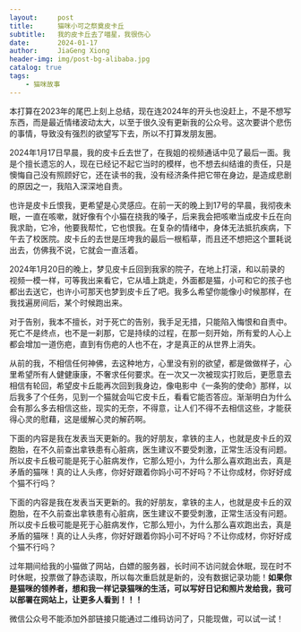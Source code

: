 ```yaml
---
layout:     post
title:      猫咪小可之祭奠皮卡丘
subtitle:   我的皮卡丘去了喵星，我很伤心
date:       2024-01-17
author:     JiaGeng Xiong
header-img: img/post-bg-alibaba.jpg
catalog: true
tags:
    - 猫咪故事
---
```


本打算在2023年的尾巴上刻上总结，现在连2024年的开头也没赶上，不是不想写东西，而是最近情绪波动太大，以至于很久没有更新我的公众号。这次要讲个悲伤的事情，导致没有强烈的欲望写下去，所以不打算发朋友圈。

2024年1月17日早晨，我的皮卡丘去世了，在我姐的视频通话中见了最后一面。我是个擅长遗忘的人，现在已经记不起它当时的模样，也不想去纠结谁的责任，只是懊悔自己没有照顾好它，还在读书的我，没有经济条件把它带在身边，是造成悲剧的原因之一，我陷入深深地自责。

也许是皮卡丘恨我，更希望是心灵感应。在前一天的晚上到17号的早晨，我彻夜未眠，一直在咳嗽，就好像有个小猫在挠我的嗓子，后来我会把咳嗽当成皮卡丘在向我求助，它冷，他要我帮忙，它也恨我。在复杂的情绪中，身体无法抵抗疾病，下午去了校医院。皮卡丘的去世是压垮我的最后一根稻草，而且还不想把这个噩耗说出去，仿佛我不说，它就会一直活着。

2024年1月20日的晚上，梦见皮卡丘回到我家的院子，在地上打滚，和以前录的视频一模一样，可等我出来看它，它从墙上跳走，外面都是猫，小可和它的孩子也都出去送它，也许小可那天也梦到皮卡丘了吧。我多么希望你能像小时候那样，在我找遍房间后，某个时候跑出来。

对于告别，我本不擅长，对于死亡的告别，我手足无措，只能陷入悔恨和自责中。死亡不是终点，也不是一刹那，它是持续的过程，在那一刻开始，所有爱的人心上都会增加一道伤疤，直到有伤疤的人也不在，才是真正的从世界上消失。

从前的我，不相信任何神佛，去这种地方，心里没有别的欲望，都是做做样子，心里希望所有人健健康康，不奢求任何要求。在一次又一次被现实打败后，更愿意去相信有轮回，希望皮卡丘能再次回到我身边，像电影中《一条狗的使命》那样，以后我多了个任务，见到一个猫就会叫它皮卡丘，看看它能否答应。渐渐明白为什么会有那么多去相信这些，现实的无奈，不得意，让人们不得不去相信这些，才能获得心灵的慰藉，这是缓解心灵的解药啊。

下面的内容是我在发表当天更新的。我的好朋友，拿铁的主人，也就是皮卡丘的双胞胎，在不久前查出拿铁患有心脏病，医生建议不要受刺激，正常生活没有问题。所以皮卡丘极可能是死于心脏病发作，它那么短小，为什么那么喜欢跑出去，真是矛盾的猫咪！真的让人头疼，你好好跟着你妈小可不好吗？不让你成材，你好好成个猫不行吗？

下面的内容是我在发表当天更新的。我的好朋友，拿铁的主人，也就是皮卡丘的双胞胎，在不久前查出拿铁患有心脏病，医生建议不要受刺激，正常生活没有问题。所以皮卡丘极可能是死于心脏病发作，它那么短小，为什么那么喜欢跑出去，真是矛盾的猫咪！真的让人头疼，你好好跟着你妈小可不好吗？不让你成材，你好好成个猫不行吗？

过年期间给我的小猫做了网站，白嫖的服务器，长时间不访问就会休眠，现在时不时休眠，投票做了静态读取，所以每次重启就是新的，没有数据记录功能！**如果你是猫咪的领养者，想和我一样记录猫咪的生活，可以写好日记和照片发给我，我可以部署在网站上，让更多人看到！！！**

微信公众号不能添加外部链接只能通过二维码访问了，只能现做，可以试一试！

